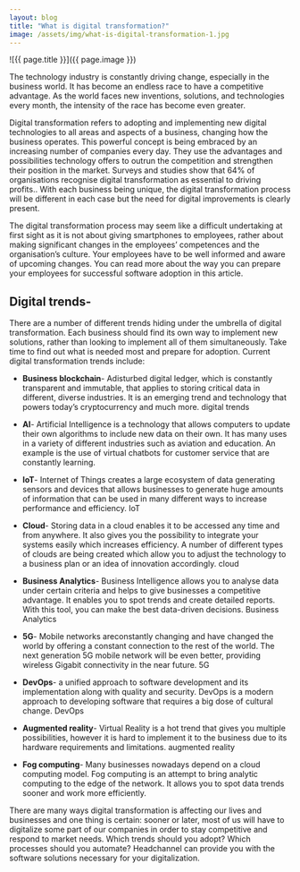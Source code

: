 ```yaml
---
layout: blog
title: "What is digital transformation?"
image: /assets/img/what-is-digital-transformation-1.jpg
---
```

![{{ page.title }}]({{ page.image }})

The technology industry is constantly driving change, especially in the business world. It has become an endless race to have a competitive advantage. As the world faces new inventions, solutions, and technologies every month, the intensity of the race has become even greater.

Digital transformation refers to adopting and implementing new digital technologies to all areas and aspects of a business, changing how the business operates. This powerful concept is being embraced by an increasing number of companies every day. They use the advantages and possibilities technology offers to outrun the competition and strengthen their position in the market. Surveys and studies show that 64% of organisations recognise digital transformation as essential to driving profits.. With each business being unique, the digital transformation process will be different in each case but the need for digital improvements is clearly present.

The digital transformation process may seem like a difficult undertaking at first sight as it is not about giving smartphones to employees, rather about making significant changes in the employees’ competences and the organisation’s culture. Your employees have to be well informed and aware of upcoming changes. You can read more about the way you can prepare your employees for successful software adoption in this article.

## Digital trends-
There are a number of different trends hiding under the umbrella of digital transformation. Each business should find its own way to implement new solutions, rather than looking to implement all of them simultaneously. Take time to find out what is needed most and prepare for adoption. Current digital transformation trends include:

- **Business blockchain**-
Adisturbed digital ledger, which is constantly transparent and immutable, that applies to storing critical data in different, diverse industries. It is an emerging trend and technology that powers today’s cryptocurrency and much more.
digital trends

- **AI**-
Artificial Intelligence is a technology that allows computers to update their own algorithms to include new data on their own. It has many uses in a variety of different industries such as aviation and education. An example is the use of virtual chatbots for customer service that are constantly learning.

- **IoT**- 
Internet of Things creates a large ecosystem of data generating sensors and devices that allows businesses to generate huge amounts of information that can be used in many different ways to increase performance and efficiency.
IoT

- **Cloud**-
Storing data in a cloud enables it to be accessed any time and from anywhere. It also gives you the possibility to integrate your systems easily which increases efficiency. A number of different types of clouds are being created which allow you to adjust the technology to a business plan or an idea of innovation accordingly.
cloud

- **Business Analytics**-
Business Intelligence allows you to analyse data under certain criteria and helps to give businesses a competitive advantage. It enables you to spot trends and create detailed reports. With this tool, you can make the best data-driven decisions.
Business Analytics 

- **5G**- 
Mobile networks areconstantly changing and have changed the world by offering a constant connection to the rest of the world. The next generation 5G mobile network will be even better, providing wireless Gigabit connectivity in the near future.
5G 

- **DevOps**-
a unified approach to software development and its implementation along with quality and security. DevOps is a modern approach to developing software that requires a big dose of cultural change.
DevOps

- **Augmented reality**-
Virtual Reality is a hot trend that gives you multiple possibilities, however it is hard to implement it to the business due to its hardware requirements and limitations.
augmented reality

- **Fog computing**-
Many businesses nowadays depend on a cloud computing model. Fog computing is an attempt to bring analytic computing to the edge of the network. It allows you to spot data trends sooner and work more efficiently.

There are many ways digital transformation is affecting our lives and businesses and one thing is certain: sooner or later, most of us will have to digitalize some part of our companies in order to stay competitive and respond to market needs. Which trends should you adopt? Which processes should you automate? Headchannel can provide you with the software solutions necessary for your digitalization.
